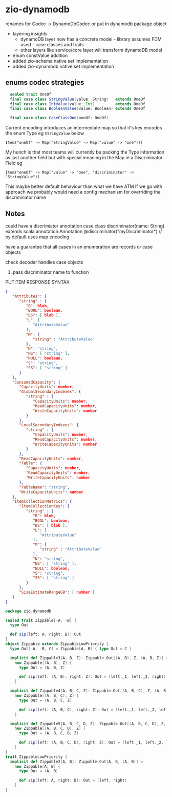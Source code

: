 # zio-dynamodb

renames for Codec -> DynamoDbCodec or put in dynamodb package object

- layering insights
  - dynamoDB layer now has a concrete model - library assumes FDM used - case classes and traits
  - other layers like service/core layer will transform dynamoDB model  
- enum constValue addition
- added zio-schema native set implementation
- added zio-dynamodb native set implementation



































## enums codec strategies

```scala
  sealed trait OneOf
  final case class StringValue(value: String)   extends OneOf
  final case class IntValue(value: Int)         extends OneOf
  final case class BooleanValue(value: Boolean) extends OneOf

  final case class CaseClassOne(oneOf: OneOf)
```
Current encoding introduces an intermediate map so that it's key encodes the enum Type eg `StringValue` below

`Item("oneOf" -> Map("StringValue" -> Map("value" -> "one")))`

My hunch is that most teams will currently be packing the Type information as just another field but with special meaning in the Map
ie a Discriminator Field eg

`Item("oneOf" -> Map("value" -> "one", "discriminator" -> "StringValue"))`

This maybe better default behaviour than what we have ATM
If we go with approach we probably would need a config mechanism for overriding the discriminator name

## Notes

could have a discrimiator annotation
case class discriminator(name: String) extends scala.annotation.Annotation
@discriminator("myDiscriminator") // by default uses map encoding


have a guarantee that all cases in an enumeration are records or case objects

check decoder handles case objects

1) pass discriminator name to function 















PUTITEM RESPONSE SYNTAX

```json
{
   "Attributes": { 
      "string" : { 
         "B": blob,
         "BOOL": boolean,
         "BS": [ blob ],
         "L": [ 
            "AttributeValue"
         ],
         "M": { 
            "string" : "AttributeValue"
         },
         "N": "string",
         "NS": [ "string" ],
         "NULL": boolean,
         "S": "string",
         "SS": [ "string" ]
      }
   },
   "ConsumedCapacity": { 
      "CapacityUnits": number,
      "GlobalSecondaryIndexes": { 
         "string" : { 
            "CapacityUnits": number,
            "ReadCapacityUnits": number,
            "WriteCapacityUnits": number
         }
      },
      "LocalSecondaryIndexes": { 
         "string" : { 
            "CapacityUnits": number,
            "ReadCapacityUnits": number,
            "WriteCapacityUnits": number
         }
      },
      "ReadCapacityUnits": number,
      "Table": { 
         "CapacityUnits": number,
         "ReadCapacityUnits": number,
         "WriteCapacityUnits": number
      },
      "TableName": "string",
      "WriteCapacityUnits": number
   },
   "ItemCollectionMetrics": { 
      "ItemCollectionKey": { 
         "string" : { 
            "B": blob,
            "BOOL": boolean,
            "BS": [ blob ],
            "L": [ 
               "AttributeValue"
            ],
            "M": { 
               "string" : "AttributeValue"
            },
            "N": "string",
            "NS": [ "string" ],
            "NULL": boolean,
            "S": "string",
            "SS": [ "string" ]
         }
      },
      "SizeEstimateRangeGB": [ number ]
   }
}
```




```scala
package zio.dynamodb

sealed trait Zippable[-A, -B] {
  type Out

  def zip(left: A, right: B): Out
}
object Zippable extends ZippableLowPriority {
  type Out[-A, -B, C] = Zippable[A, B] { type Out = C }

  implicit def Zippable3[A, B, Z]: Zippable.Out[(A, B), Z, (A, B, Z)] =
    new Zippable[(A, B), Z] {
      type Out = (A, B, Z)

      def zip(left: (A, B), right: Z): Out = (left._1, left._2, right)
    }

  implicit def Zippable4[A, B, C, Z]: Zippable.Out[(A, B, C), Z, (A, B, C, Z)] =
    new Zippable[(A, B, C), Z] {
      type Out = (A, B, C, Z)

      def zip(left: (A, B, C), right: Z): Out = (left._1, left._2, left._3, right)
    }

  implicit def Zippable5[A, B, C, D, Z]: Zippable.Out[(A, B, C, D), Z, (A, B, C, D, Z)] =
    new Zippable[(A, B, C, D), Z] {
      type Out = (A, B, C, D, Z)

      def zip(left: (A, B, C, D), right: Z): Out = (left._1, left._2, left._3, left._4, right)
    }
}
trait ZippableLowPriority {
  implicit def Zippable2[A, B]: Zippable.Out[A, B, (A, B)] =
    new Zippable[A, B] {
      type Out = (A, B)

      def zip(left: A, right: B): Out = (left, right)
    }
}
```

